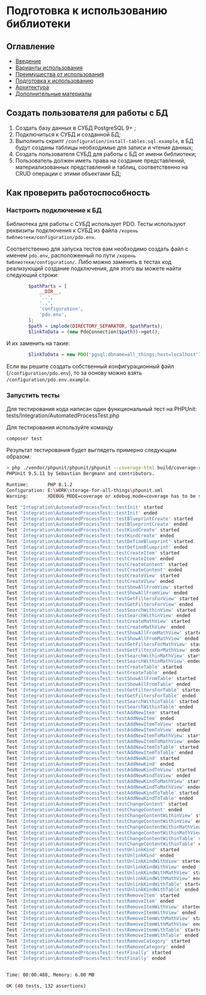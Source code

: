 # Подготовка к использованию библиотеки

## Оглавление
- [Введение](./../readme.md)
- [Варианты использования](./use-case.md)
- [Преимущества от использования](./benefits.md)
- [Подготовка к использованию](./preparatory-steps.md)
- [Архитектура](./inner-workings.md)
- [Дополнительные материалы](./additional.md)

## Создать пользователя для работы с БД

1. Создать базу данных в СУБД PostgreSQL 9+ ;
2. Подключиться к СУБД и созданной БД;
3. Выполнить скрипт `/configuration/install-tables.sql.example`, в
   БД будут созданы таблицы необходимые для записи и чтения данных;
4. Создать пользователя СУБД для работы с БД от имени библиотеки;
5. Пользователь должен иметь права на создание представлений,
   материализованных представлений и таблиц, соответственно на CRUD
   операции с этими объектами БД;

## Как проверить работоспособность

### Настроить подключение к БД

Библиотека для работы с СУБД использует PDO. Тесты используют
реквизиты подключения к СУБД из файла
`/корень библиотеки/configuration/pdo.env`.

Соответственно для запуска тестов вам необходимо создать файл с именем
`pdo.env`, расположенный по пути `/корень библиотеки/configuration/`.
Либо можно заменить в тестах код реализующий создание подключения,
для этого вы можете найти следующий строки:

```php
        $pathParts = [
            __DIR__,
            '..',
            '..',
            'configuration',
            'pdo.env',
        ];
        $path = implode(DIRECTORY_SEPARATOR, $pathParts);
        $linkToData = (new PdoConnection($path))->get();
```

И их заменить на такие:

```php
        $linkToData = new PDO('pgsql:dbname=all_things;host=localhost');
```

Если вы решите создать собственный конфигурационный файл
(`/configuration/pdo.env`), то за основу можно взять
`/configuration/pdo.env.example`.

### Запустить тесты

Для тестирования кода написан один функциональный тест на PHPUnit:
tests/Integration/AutomatedProcessTest.php

Для тестирования используйте команду

```bash
composer test
```

Результат тестирования будет выглядеть примерно следующим образом:

```bash
> php ./vendor/phpunit/phpunit/phpunit --coverage-html build/coverage-report --debug
PHPUnit 9.5.11 by Sebastian Bergmann and contributors.

Runtime:       PHP 8.1.2
Configuration: E:\WORK\storage-for-all-things\phpunit.xml
Warning:       XDEBUG_MODE=coverage or xdebug.mode=coverage has to be set

Test 'Integration\AutomatedProcessTest::testInit' started
Test 'Integration\AutomatedProcessTest::testInit' ended
Test 'Integration\AutomatedProcessTest::testBlueprintCreate' started
Test 'Integration\AutomatedProcessTest::testBlueprintCreate' ended
Test 'Integration\AutomatedProcessTest::testKindCreate' started
Test 'Integration\AutomatedProcessTest::testKindCreate' ended
Test 'Integration\AutomatedProcessTest::testDefineBlueprint' started
Test 'Integration\AutomatedProcessTest::testDefineBlueprint' ended
Test 'Integration\AutomatedProcessTest::testCreateItem' started
Test 'Integration\AutomatedProcessTest::testCreateItem' ended
Test 'Integration\AutomatedProcessTest::testCreateContent' started
Test 'Integration\AutomatedProcessTest::testCreateContent' ended
Test 'Integration\AutomatedProcessTest::testCreateView' started
Test 'Integration\AutomatedProcessTest::testCreateView' ended
Test 'Integration\AutomatedProcessTest::testShowAllFromView' started
Test 'Integration\AutomatedProcessTest::testShowAllFromView' ended
Test 'Integration\AutomatedProcessTest::testGetFiltersForView' started
Test 'Integration\AutomatedProcessTest::testGetFiltersForView' ended
Test 'Integration\AutomatedProcessTest::testSearchWithinView' started
Test 'Integration\AutomatedProcessTest::testSearchWithinView' ended
Test 'Integration\AutomatedProcessTest::testCreateMathView' started
Test 'Integration\AutomatedProcessTest::testCreateMathView' ended
Test 'Integration\AutomatedProcessTest::testShowAllFromMathView' started
Test 'Integration\AutomatedProcessTest::testShowAllFromMathView' ended
Test 'Integration\AutomatedProcessTest::testGetFiltersForMathView' started
Test 'Integration\AutomatedProcessTest::testGetFiltersForMathView' ended
Test 'Integration\AutomatedProcessTest::testSearchWithinMathView' started
Test 'Integration\AutomatedProcessTest::testSearchWithinMathView' ended
Test 'Integration\AutomatedProcessTest::testCreateTable' started
Test 'Integration\AutomatedProcessTest::testCreateTable' ended
Test 'Integration\AutomatedProcessTest::testShowAllFromTable' started
Test 'Integration\AutomatedProcessTest::testShowAllFromTable' ended
Test 'Integration\AutomatedProcessTest::testGetFiltersForTable' started
Test 'Integration\AutomatedProcessTest::testGetFiltersForTable' ended
Test 'Integration\AutomatedProcessTest::testSearchWithinTable' started
Test 'Integration\AutomatedProcessTest::testSearchWithinTable' ended
Test 'Integration\AutomatedProcessTest::testAddNewItem' started
Test 'Integration\AutomatedProcessTest::testAddNewItem' ended
Test 'Integration\AutomatedProcessTest::testAddNewItemToView' started
Test 'Integration\AutomatedProcessTest::testAddNewItemToView' ended
Test 'Integration\AutomatedProcessTest::testAddNewItemToMathView' started
Test 'Integration\AutomatedProcessTest::testAddNewItemToMathView' ended
Test 'Integration\AutomatedProcessTest::testAddNewItemToTable' started
Test 'Integration\AutomatedProcessTest::testAddNewItemToTable' ended
Test 'Integration\AutomatedProcessTest::testAddNewKind' started
Test 'Integration\AutomatedProcessTest::testAddNewKind' ended
Test 'Integration\AutomatedProcessTest::testAddNewKindToView' started
Test 'Integration\AutomatedProcessTest::testAddNewKindToView' ended
Test 'Integration\AutomatedProcessTest::testAddNewKindToMathView' started
Test 'Integration\AutomatedProcessTest::testAddNewKindToMathView' ended
Test 'Integration\AutomatedProcessTest::testAddNewKindToTable' started
Test 'Integration\AutomatedProcessTest::testAddNewKindToTable' ended
Test 'Integration\AutomatedProcessTest::testChangeContent' started
Test 'Integration\AutomatedProcessTest::testChangeContent' ended
Test 'Integration\AutomatedProcessTest::testChangeContentWithinView' started
Test 'Integration\AutomatedProcessTest::testChangeContentWithinView' ended
Test 'Integration\AutomatedProcessTest::testChangeContentWithinMathView' started
Test 'Integration\AutomatedProcessTest::testChangeContentWithinMathView' ended
Test 'Integration\AutomatedProcessTest::testChangeContentWithinTable' started
Test 'Integration\AutomatedProcessTest::testChangeContentWithinTable' ended
Test 'Integration\AutomatedProcessTest::testUnlinkKind' started
Test 'Integration\AutomatedProcessTest::testUnlinkKind' ended
Test 'Integration\AutomatedProcessTest::testUnlinkKindWithView' started
Test 'Integration\AutomatedProcessTest::testUnlinkKindWithView' ended
Test 'Integration\AutomatedProcessTest::testUnlinkKindWithMathView' started
Test 'Integration\AutomatedProcessTest::testUnlinkKindWithMathView' ended
Test 'Integration\AutomatedProcessTest::testUnlinkKindWithTable' started
Test 'Integration\AutomatedProcessTest::testUnlinkKindWithTable' ended
Test 'Integration\AutomatedProcessTest::testRemoveItem' started
Test 'Integration\AutomatedProcessTest::testRemoveItem' ended
Test 'Integration\AutomatedProcessTest::testRemoveItemWithView' started
Test 'Integration\AutomatedProcessTest::testRemoveItemWithView' ended
Test 'Integration\AutomatedProcessTest::testRemoveItemWithMathView' started
Test 'Integration\AutomatedProcessTest::testRemoveItemWithMathView' ended
Test 'Integration\AutomatedProcessTest::testRemoveItemWithTable' started
Test 'Integration\AutomatedProcessTest::testRemoveItemWithTable' ended
Test 'Integration\AutomatedProcessTest::testRemoveCategory' started
Test 'Integration\AutomatedProcessTest::testRemoveCategory' ended
Test 'Integration\AutomatedProcessTest::testFinally' started
Test 'Integration\AutomatedProcessTest::testFinally' ended


Time: 00:00.488, Memory: 6.00 MB

OK (40 tests, 132 assertions)
```